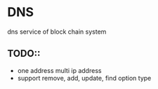 # DNS
dns service of block chain system
## TODO::
* one address multi ip address
* support remove, add, update, find option type